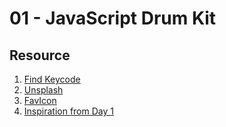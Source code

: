 # 01 - JavaScript Drum Kit

## Resource

1. [Find Keycode](http://keycode.info/)
1. [Unsplash](https://unsplash.com/)
1. [FavIcon](https://www.flaticon.com/)
1. [Inspiration from Day 1](https://stpcollabr8nlstn.github.io/JavaScript30/)
